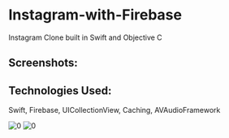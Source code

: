 # Instagram-with-Firebase

Instagram Clone built in Swift and Objective C

## Screenshots:

## Technologies Used:
Swift, Firebase, UICollectionView, Caching, AVAudioFramework

![0](https://letsbuildthatapp-videos.s3-us-west-2.amazonaws.com/cb119a42-9757-4c95-ac46-2b4547c2de25)
![0](https://letsbuildthatapp-videos.s3-us-west-2.amazonaws.com/8c631879-dece-4629-afa5-926965352238)
